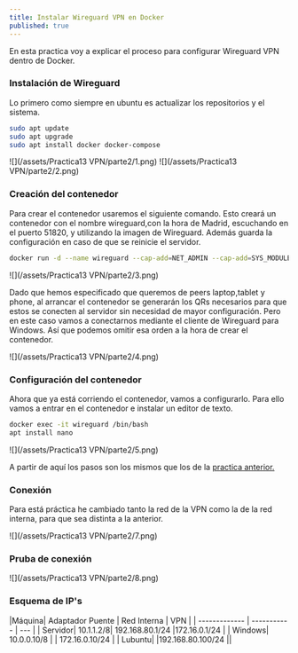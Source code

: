 ```yaml
---
title: Instalar Wireguard VPN en Docker
published: true
---
```

En esta practica voy a explicar el proceso para configurar Wireguard VPN dentro de Docker.

### Instalación de Wireguard

Lo primero como siempre en ubuntu es actualizar los repositorios y el sistema.

```bash
sudo apt update
sudo apt upgrade
sudo apt install docker docker-compose
```
![](/assets/Practica13 VPN/parte2/1.png)
![](/assets/Practica13 VPN/parte2/2.png)

### Creación del contenedor

Para crear el contenedor usaremos el siguiente comando. Esto creará un contenedor con el nombre wireguard,con la hora de Madrid, escuchando en el puerto 51820, y utilizando la imagen de Wireguard. Además guarda la configuración en caso de que se reinicie el servidor.
```bash
docker run -d --name wireguard --cap-add=NET_ADMIN --cap-add=SYS_MODULE -e PUID=1000 -e PGID=1000 -e TZ=Europe/Madrid -e SERVERURL=auto -e PEERS=laptop,tablet,phone -e PEERDNS=auto -p 51820:51820/udp -v wireguard_config:/config -v /lib/modules:/lib/modules --sysctl="net.ipv4.conf.all.src_valid_mark=1" --restart=unless-stopped linuxserver/wireguard
```

![](/assets/Practica13 VPN/parte2/3.png)

Dado que hemos especificado que queremos de peers laptop,tablet y phone, al arrancar el contenedor se generarán los QRs necesarios para que estos se conecten al servidor sin necesidad de mayor configuración. Pero en este caso vamos a conectarnos mediante el cliente de Wireguard para Windows. Así que podemos omitir esa orden a la hora de crear el contenedor.

![](/assets/Practica13 VPN/parte2/4.png)




### Configuración del contenedor

Ahora que ya está corriendo el contenedor, vamos a configurarlo. Para ello vamos a entrar en el contenedor e instalar un editor de texto.

```bash
docker exec -it wireguard /bin/bash
apt install nano
```
![](/assets/Practica13 VPN/parte2/5.png)

A partir de aquí los pasos son los mismos que los de la [practica anterior.](wireguard-ubuntu2204)

### Conexión
Para está práctica he cambiado tanto la red de la VPN como la de la red interna, para que sea distinta a la anterior.

![](/assets/Practica13 VPN/parte2/7.png)

### Pruba de conexión

![](/assets/Practica13 VPN/parte2/8.png)

### Esquema de IP's


|Máquina| Adaptador Puente | Red Interna | VPN |
| ------------- | ----------- | --- |
| Servidor| 10.1.1.2/8| 192.168.80.1/24 |172.16.0.1/24 |
| Windows| 10.0.0.10/8 | | 172.16.0.10/24   |
| Lubuntu|  |192.168.80.100/24 ||
